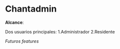 # Chantadmin
**Alcance**: 

 Dos usuarios principales:
    1.Administrador
    2.Residente
    
 _Futuros features_
